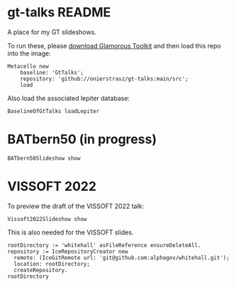 # gt-talks README

A place for my GT slideshows.

To run these, please [download  Glamorous Toolkit](https://gtoolkit.com) and then load this repo into the image:

```
Metacello new
	baseline: 'GtTalks';
	repository: 'github://onierstrasz/gt-talks:main/src';
	load
```

Also load the associated lepiter database:
```
BaselineOfGtTalks loadLepiter
```

# BATbern50 (in progress)

```
BATbern50Slideshow show
```

# VISSOFT 2022

To preview the draft of the VISSOFT 2022 talk:
```
Vissoft2022Slideshow show
```

This is also needed for the VISSOFT slides.
```
rootDirectory := 'whitehall' asFileReference ensureDeleteAll.
repository := IceRepositoryCreator new
  remote: (IceGitRemote url: 'git@github.com:alphagov/whitehall.git');
  location: rootDirectory;
  createRepository.
rootDirectory
```
